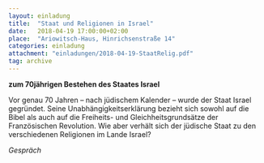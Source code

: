 ```yaml
---
layout: einladung
title:  "Staat und Religionen in Israel"
date:   2018-04-19 17:00:00+02:00
place:  "Ariowitsch-Haus, Hinrichsenstraße 14"
categories: einladung
attachment: "einladungen/2018-04-19-StaatRelig.pdf"
tag: archive
---
```


**zum 70jährigen Bestehen des Staates Israel**

Vor genau 70 Jahren – nach jüdischem Kalender – wurde der Staat Israel gegründet. Seine Unabhängigkeitserklärung bezieht sich sowohl auf die Bibel als auch auf die Freiheits- und Gleichheitsgrundsätze der Französischen Revolution. Wie aber verhält sich der jüdische Staat zu den verschiedenen Religionen im Lande Israel?


*Gespräch*
